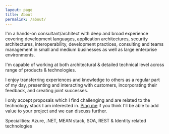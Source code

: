 ```yaml
---
layout: page
title: About
permalink: /about/
---
```


I'm a hands-on consultant/architect with deep and broad experience covering development languages, application architectures, security architectures, interoperability, development practices, consulting and teams management in small and medium businesses as well as large enterprise environments. 

I'm capable of working at both architectural & detailed technical level across range of products & technologies. 

I enjoy transferring experiences and knowledge to others as a regular part of my day, presenting and interacting with customers, incorporating their feedback, and creating joint successes.

I only accept proposals which I find challenging and are related to the technology stack I am interested in. [Ping me](mailto:zuahmed@hotmail.com) if you think I'll be able to add value to your project and we can discuss further.

Specialities: Azure, .NET, MEAN stack, SOA, REST & Identity related technologies

